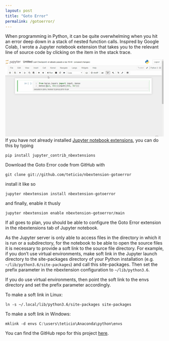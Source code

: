 ```yaml
---
layout: post
title: "Goto Error"
permalink: /gotoerror/
---
```

When programming in Python, it can be quite overwhelming when you hit an error deep down in a stack of nested function calls. Inspired by Google Colab, I wrote a Jupyter notebook extension that takes you to the relevant line of source code by clicking on the item in the stack trace.
<!--more-->

![gotoerror](https://github.com/teticio/nbextension-gotoerror/blob/master/demo.gif?raw=true)
If you have not already installed [Jupyter notebook extensions](https://jupyter-contrib-nbextensions.readthedocs.io/en/latest/install.html), you can do this by typing

```
pip install jupyter_contrib_nbextensions
```

Download the Goto Error code from GitHub with

```
git clone git://github.com/teticio/nbextension-gotoerror
```

install it like so

```
jupyter nbextension install nbextension-gotoerror
```

and finally, enable it thusly

```
jupyter nbextension enable nbextension-gotoerror/main
```

If all goes to plan, you should be able to configure the Goto Error extension in the nbextensions tab of Jupyter notebook.

As the Jupyter server is only able to access files in the directory in which it is run or a subdirectory, for the notebook to be able to open the source files it is necessary to provide a soft link to the source file directory. For example, if you don’t use virtual environments, make soft link in the Jupyter launch directory to the site-packages directory of your Python installation (e.g. `~/lib/python3.6/site-packages`) and call this site-packages. Then set the prefix parameter in the nbextension configuration to `~/lib/python3.6`.

If you do use virtual environments, then point the soft link to the envs directory and set the prefix parameter accordingly.

To make a soft link in Linux:

```
ln -s ~/.local/lib/python3.6/site-packages site-packages
```

To make a soft link in Windows:

```
mklink -d envs C:\users\teticio\Anaconda\python\envs
```

You can find the GitHub repo for this project [here](https://github.com/teticio/nbextension-gotoerror).